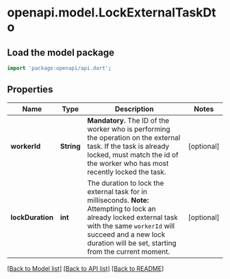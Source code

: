 # openapi.model.LockExternalTaskDto

## Load the model package
```dart
import 'package:openapi/api.dart';
```

## Properties
Name | Type | Description | Notes
------------ | ------------- | ------------- | -------------
**workerId** | **String** | **Mandatory.** The ID of the worker who is performing the operation on the external task. If the task is already locked, must match the id of the worker who has most recently locked the task. | [optional] 
**lockDuration** | **int** | The duration to lock the external task for in milliseconds. **Note:** Attempting to lock an already locked external task with the same `workerId` will succeed and a new lock duration will be set, starting from the current moment. | [optional] 

[[Back to Model list]](../README.md#documentation-for-models) [[Back to API list]](../README.md#documentation-for-api-endpoints) [[Back to README]](../README.md)


